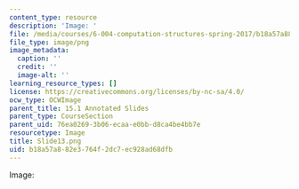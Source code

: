 ```yaml
---
content_type: resource
description: 'Image: '
file: /media/courses/6-004-computation-structures-spring-2017/b18a57a882e3764f2dc7ec928ad68dfb_Slide13.png
file_type: image/png
image_metadata:
  caption: ''
  credit: ''
  image-alt: ''
learning_resource_types: []
license: https://creativecommons.org/licenses/by-nc-sa/4.0/
ocw_type: OCWImage
parent_title: 15.1 Annotated Slides
parent_type: CourseSection
parent_uid: 76ea0269-3b06-ecaa-e0bb-d8ca4be4bb7e
resourcetype: Image
title: Slide13.png
uid: b18a57a8-82e3-764f-2dc7-ec928ad68dfb
---
```

Image: 